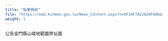 ```yaml
---
title: "點擊開啟"
file: "https://ead.kinmen.gov.tw/News_Content.aspx?n=0F14F7A22826FA06&sms=A2C62D68901B977C&s=389F2D18B6D57241"
weight: 1
---
```

公告金門縣山坡地範圍界址圖